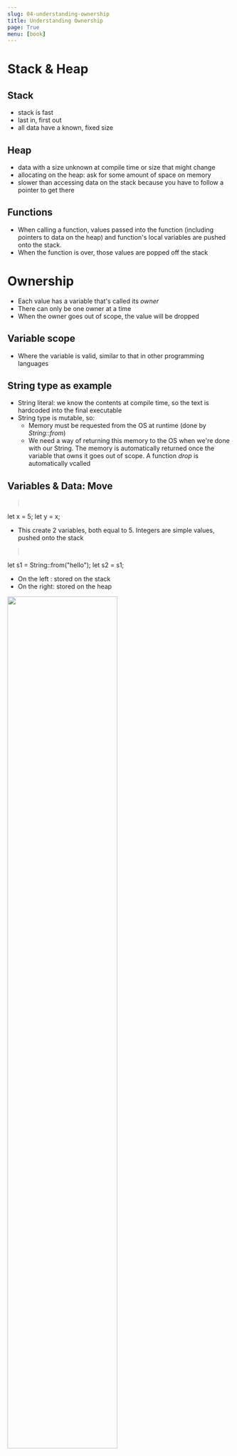 ```yaml
---
slug: 04-understanding-ownership
title: Understanding Ownership
page: True
menu: [book]
---
```

# Stack & Heap

## Stack

* stack is fast
* last in, first out
* all data have a known, fixed size

## Heap

* data with a size unknown at compile time or size that might change
* allocating on the heap: ask for some amount of space on memory
* slower than accessing data on the stack because you have to follow a pointer to get there


## Functions

* When calling a function, values passed into the function (including pointers to data on the heap) and function's local variables are pushed onto the stack.
* When the function is over, those values are popped off the stack


# Ownership

* Each value has a variable that's called its _owner_
* There can only be one owner at a time
* When the owner goes out of scope, the value will be dropped

## Variable scope

* Where the variable is valid, similar to that in other programming languages

## String type as example

* String literal: we know the contents at compile time, so the text is hardcoded into the final executable
* String type is mutable, so:
    * Memory must be requested from the OS at runtime (done by _String::from_)
    * We need a way of returning this memory to the OS when we're done with our String. The memory is automatically returned once the variable that owns it goes out of scope. A function _drop_ is automatically vcalled

## Variables & Data: Move

><pre>
let x = 5;
let y = x;
</pre>

* This create 2 variables, both equal to 5. Integers are simple values, pushed onto the stack

><pre>
let s1 = String::from("hello");
let s2 = s1;
</pre>

* On the left : stored on the stack
* On the right: stored on the heap

<img src="../img/trpl04-02.svg" width="70%">

><pre>
let s1 = String::from("hello");
let s2 = s1;
</pre>

* Here, s1 goes out of scope, is no longer valid. s1 was moved into s2 (not a deep copy, more like shallow copy)

<img src="../img/trpl04-04.svg" width="70%">

* Rust never create automatically deep copies

## Variables & data interact: Clone

* If we want a deep copy (not only the stack data), use _clone_

><pre>
let s1 = String::from("hello");
let s2 = s1.clone();

## Stack only data: Copy

><pre>
let x = 5;
let y = x;
</pre>

* Here x is still valid, because integers are not on the heap, but on the stack
* Rust has a special annotation called the _Copy_ trait that we can place on types like integers that are stored on the stack (Cf trait on §10)
* If a type has the _Copy_ trait, an older variable is still usable after assignment
* Rust won't let us annotate a type with the _Copy_ trait if the type, or any of its parts, has implemented the _Drop_ trait.
* Learn about how to add the _Copy_ annotation to type on Appendix C.
* Following types aer _Copy_:
    * All the integer types, (example u32)
    * Boolean type _bool_, with values _true_ and _false_
    * all floating point types, such as _f64_
    * Character type _char_
    * Tuples, if they only contain types that are also _Copy_. Example _(i32, i32)_ is _Copy_, but _(i32, String)_ is not.


## OwnerShip and functions

* Works similar to assigning a value to a variable: will move or copy

><pre>
fn main() {
  let s = String::from("hello");
  take_ownership(s); // s value moves into the function, s is no longer valid
  let x = 5;
  makes_copy(x); // i32 is Copy, so it's OK to still use x after
} // x go out of scope here. s too. Because s value was moved, nothing special happens

> fn takes_ownership(some_string: String) {
  println!("{}", some_string);
} // some_string goes out of scope and 'drop' is called. Memory is freed
>
> fn makes_copy(some_integer: i32) {
  println!("{}", some_integer);
} // some_integer goes out of scope, nothing special happens
</pre>

## Return values and scope

* Returning values can also transfer ownership

><pre>
fn main() {
  let s1 = gives_ownership(); // give_ownership moves its return value into s1
  let s2 = String::from("hello"); // s2 comes into scope
  let s3 = takes_and_gives_back(s2); // s2 is moved into function, which alse moves its return value into s3
} // s3 goes out of scope and is dropped. s2 goes out of scope but was moved, so nothing happens. s1 goes out of scope and is dropped

>fn gives_ownership() -> String { // function will move its return value into the function that calls it
  let some_string = String::from("hello");
  some_string // some_string is returned and moves out to the calling function
}

>fn takes_and_gives_back(a_string: String) -> String {
  a_string // is returned and moves out to the calling function
}
</pre>

* We can return tuple if we want to use inside the function, and reuse after. (But we will use references instead)

><pre>
fn main() {
  let s1 = String::from("hello");
  let (s2, len) = calculate_length(s1);
}

>fn calculate_length(s: String) -> (String, usize) {
  let length = s.len();
  (s, length)
}
</pre>

# References and Borrowing

* references : not mutable

><pre>
fn main() {
    let s1 = String::from("hello");
    let len = calculate_length(&s1);
    println!("The length of '{}' is {}.", s1, len);
}
>
>fn calculate_length(s: &String) -> usize {
    s.len()
}
</pre>

* Mutable references
* Can have only one mutable reference in a particular scope
* Can not have mutable and immutable in same time. You can have, at any given given time, either:
    * One mutable reference, OR
    * Any number of immutable

><pre>
fn main() {
    let mut s = String::from("hello");
    change(&mut s);
}
>
>fn change(some_string: &mut String) {
    some_string.push_str(", world");
}
</pre>

* Dangling references : Do not

><pre>fn main() {
    let reference_to_nothing = dangle();
}
>
>fn dangle() -> &String {
    let s = String::from("hello");
    &s
}
</pre>

That returns a reference to not existing data, but do:

><pre>fn no_dangle() -> String {
    let s = String::from("hello");
    s
}
</pre>

that moves ownership

# String Slices

* Reference a contiguous sequence of elements in a collection rather that the whole collection
* Slice does not have ownership
* String slice is a __reference__ to part of a String

><pre>let s = String::from("hello world");
let hello = &s[0..5];
let world = &s[6..11];
</pre>

* start..end : Start is included, end is excluded
* start..=end : Start is included, end is included too
* If start at 0, can omit it: _&s[..5]_;
* If go to the end, can omit it: _&[5..]_;
* that "string slice" is _&str_

><pre>fn first_word(s: &String) -> &str {
    let bytes = s.as_bytes();
>     for (i, &item) in bytes.iter().enumerate() {
        if item == b' ' {
            return &s[0..i];
        }
    }
>    &s[..]
}
</pre>

* Best practice: Using this kind of function:

><pre>
fn first_word(s: &str) -> &str {
</pre>

Because you can call it with &str and with String:

><pre>
let my_string = String::from("hello world");
let my_string_literal = "hello world";
let word = first_word(&my_string[..]);
let word = first_word(&my_string_literal[..]);
let word = first_word(my_string_literal);
</pre>

# Other slices

><pre>
let a = [1, 2, 3, 4, 5];
> let slice = &a[1..3];
</pre>
